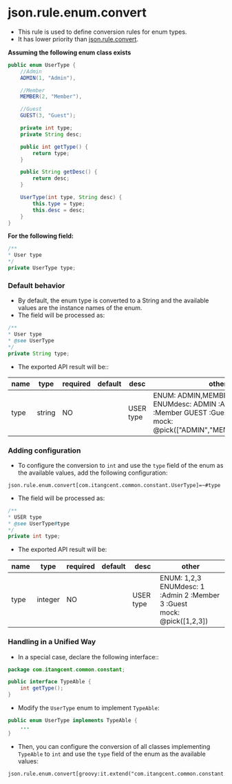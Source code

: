 # json.rule.enum.convert

- This rule is used to define conversion rules for enum types.
- It has lower priority than [json.rule.convert](json_rule_convert.md).

**Assuming the following enum class exists** 

```java
public enum UserType {
    //Admin
    ADMIN(1, "Admin"),

    //Member
    MEMBER(2, "Member"),

    //Guest
    GUEST(3, "Guest");

    private int type;
    private String desc;

    public int getType() {
        return type;
    }

    public String getDesc() {
        return desc;
    }

    UserType(int type, String desc) {
        this.type = type;
        this.desc = desc;
    }
}
```

**For the following field:**

```java
/**
* User type
*/
private UserType type;
```

### Default behavior

- By default, the enum type is converted to a String and the available values are the instance names of the enum.
- The field will be processed as:

```java
/**
* User type
* @see UserType
*/
private String type;
```
- The exported API result will be::

| name | type | required | default | desc | other |
| --- | --- | --- | --- | --- | --- |
| type | string | NO | | USER type | ENUM: ADMIN,MEMBER,GUEST<br>ENUMdesc: ADMIN :Admin MEMBER :Member GUEST :Guest<br>mock: @pick(["ADMIN","MEMBER","GUEST"])

### Adding configuration

- To configure the conversion to `int` and use the `type` field of the enum as the available values, add the following configuration:

```properties
json.rule.enum.convert[com.itangcent.common.constant.UserType]=~#type
```

- The field will be processed as:

```java
/**
* USER type
* @see UserType#type
*/
private int type;
```

- The exported API result will be:

| name | type | required | default | desc | other |
| --- | --- | --- | --- | --- | --- |
| type | integer | NO | | USER type | ENUM: 1,2,3<br>ENUMdesc: 1 :Admin 2 :Member 3 :Guest<br>mock: @pick([1,2,3])



### Handling in a Unified Way

- In a special case, declare the following interface::

```java
package com.itangcent.common.constant;

public interface TypeAble {
    int getType();
}
```

- Modify the `UserType` enum to implement `TypeAble`:

```java
public enum UserType implements TypeAble {
    ...
}
```

- Then, you can configure the conversion of all classes implementing `TypeAble` to `int` and use the `type` field of the enum as the available values:

```properties
json.rule.enum.convert[groovy:it.extend("com.itangcent.common.constant.TypeAble")]=~#type
```
